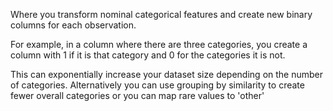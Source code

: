 Where you transform nominal categorical features and create new binary columns for each observation.

For example, in a column where there are three categories, you create a column with 1 if it is that category and 0 for the categories it is not. 

This can exponentially increase your dataset size depending on the number of categories. Alternatively you can use grouping by similarity to create fewer overall categories or you can map rare values to 'other'